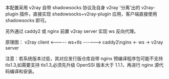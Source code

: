 本配置采用 v2ray 自带 shadowsocks 协议及自身 v2ray '分离'出的 v2ray-plugin 插件，直接实现 shadowsocks+v2ray-plugin 应用，客户端直接使用 shadowsocks 即可。

另外通过 caddy2 或 nginx 前置 v2ray server 实现 ws 反向代理。

原理图： v2ray client <----- ws+tls ------> caddy2\nginx <- ws -> v2ray server

注意：若系统版本过低，其对应发行版仓库自带 nginx 预编译程序包可能不支持 tls1.3,如需要支持 tls1.3,必须先升级 OpenSSl 版本大于 1.1.1，再进行 nginx 源代码编译和安装。
